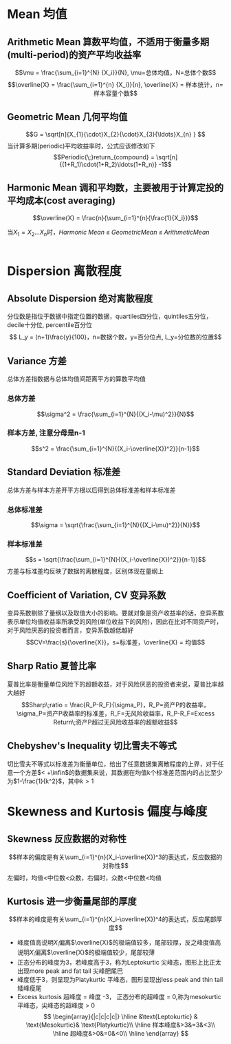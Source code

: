 # Mean 均值
## Arithmetic Mean 算数平均值，不适用于衡量多期(multi-period)的资产平均收益率
$$\mu = \frac{\sum_{i=1}^{N} {X_i}}{N}, \mu=总体均值，N=总体个数$$
$$\overline{X} = \frac{\sum_{i=1}^{n} {X_i}}{n}, \overline{X} = 样本统计，n=样本容量个数$$

## Geometric Mean 几何平均值
$$G = \sqrt[n]{X_{1}{\cdot}X_{2}{\cdot}X_{3}{\ldots}X_{n} } $$
当计算多期(periodic)平均收益率时，公式应该修改如下
$$Periodic{\;}return_{compound} = \sqrt[n]{(1+R_1)\cdot(1+R_2)\ldots(1+R_n)} -1$$

## Harmonic Mean 调和平均数，主要被用于计算定投的平均成本(cost averaging)
$$\overline{X} = \frac{n}{\sum_{i=1}^{n}{\frac{1}{X_i}}}$$

当$X_1=X_2{\ldots}X_n$时，$Harmonic\;Mean\;{\leq}\;Geometric Mean\;{\leq}\;Arithmetic Mean$    
&nbsp; 
# Dispersion 离散程度
## Absolute Dispersion 绝对离散程度
分位数是指位于数据中指定位置的数据，quartiles四分位，quintiles五分位，decile十分位, percentile百分位
$$ L_y = (n+1)\frac{y}{100}，n=数据个数，y=百分位点, L_y=分位数的位置$$ 

## Variance 方差
总体方差指数据与总体均值间距离平方的算数平均值
### 总体方差
$$\sigma^2 = \frac{\sum_{i=1}^{N}{(X_i-\mu)^2}}{N}$$
### 样本方差, 注意分母是n-1
$$s^2 = \frac{\sum_{i=1}^{N}{(X_i-\overline{X})^2}}{n-1}$$

## Standard Deviation 标准差
总体方差与样本方差开平方根以后得到总体标准差和样本标准差
### 总体标准差
$$\sigma = \sqrt{\frac{\sum_{i=1}^{N}{(X_i-\mu)^2}}{N}}$$
### 样本标准差
$$s = \sqrt{\frac{\sum_{i=1}^{N}{(X_i-\overline{X})^2}}{n-1}}$$
方差与标准差均反映了数据的离散程度，区别体现在量纲上

## Coefficient of Variation, CV 变异系数
变异系数剔除了量纲以及取值大小的影响。要就对象是资产收益率的话，变异系数表示单位均值收益率所承受的风险(单位收益下的风险)，因此在比对不同资产时，对于风险厌恶的投资者而言，变异系数越低越好
$$CV=\frac{s}{\overline{X}}，s=标准差，\overline{X} = 均值$$
## Sharp Ratio 夏普比率
夏普比率是衡量单位风险下的超额收益，对于风险厌恶的投资者来说，夏普比率越大越好
$$Sharp\;ratio = \frac{R_P-R_F}{\sigma_P}，R_P=资产P的收益率，\sigma_P=资产P收益率的标准差，R_F=无风险收益率，R_P-R_F=Excess Return\;资产P超过无风险收益率的超额收益$$

## Chebyshev's Inequality 切比雪夫不等式
切比雪夫不等式以标准差为衡量单位，给出了任意数据集离散程度的上界，对于任意一个方差$< +\infin$的数据集来说，其数据在均值k个标准差范围内的占比至少为$1-\frac{1}{k^2}$，其中$k>1$

# Skewness and Kurtosis 偏度与峰度
## Skewness 反应数据的对称性
$$样本的偏度是有关\sum_{i=1}^{n}(X_i-\overline{X})^3的表达式，反应数据的对称性$$
左偏时，均值<中位数<众数，右偏时，众数<中位数<均值
## Kurtosis 进一步衡量尾部的厚度
$$样本的峰度是有关\sum_{i=1}^{n}(X_i-\overline{X})^4的表达式，反应尾部厚度$$
* 峰度值高说明$X_i$偏离$\overline{X}$的极端值较多，尾部较厚，反之峰度值高说明$X_i$偏离$\overline{X}$的极端值较少，尾部较薄
* 正态分布的峰度为3，若峰度高于3，称为Leptokurtic 尖峰态，图形上比正太出现more peak and fat tail 尖峰肥尾巴
* 峰度低于3，则呈现为Platykurtic 平峰态，图形呈现出less peak and thin tail 矮峰瘦尾
* Excess kurtosis 超峰度 = 峰度 -3， 正态分布的超峰度 = 0,称为mesokurtic 平峰态，尖峰态的超峰度 > 0
$$
\begin{array}{|c|c|c|c|}
    \hline
    &\text{Leptokurtic} & \text{Mesokurtic}& \text{Platykurtic}\\
    \hline
    样本峰度&>3&=3&<3\\
    \hline
    超峰度&>0&=0&<0\\
    \hline
\end{array}
$$


